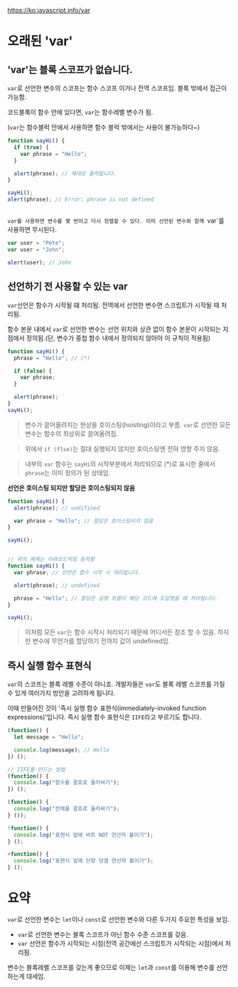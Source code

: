 https://ko.javascript.info/var

# 오래된 'var'

## 'var'는 블록 스코프가 없습니다.
`var`로 선언한 변수의 스코프는 함수 스코프 이거나 전역 스코프임. 블록 밖에서 접근이 가능함.

코드블록이 함수 안에 있다면, `var`는 함수레벨 변수가 됨.

(`var`는 함수블럭 안에서 사용하면 함수 블럭 밖에서는 사용이 불가능하다~)
```javascript
function sayHi() {
  if (true) {
    var phrase = "Hello";
  }

  alert(phrase); // 제대로 출력됩니다.
}

sayHi();
alert(phrase); // Error: phrase is not defined
```

##
`var를 사용하면 변수를 몇 번이고 다시 정렬할 수 있다. 이미 선언된 변수와 함께 `var`를 사용하면 무시된다.
```javascript
var user = "Pete";
var user = "John";

alert(user); // John
```

## 선언하기 전 사용할 수 있는 var
`var`선언은 함수가 시작될 떄 처리됨. 전역에서 선언한 변수면 스크립트가 시작될 때 처리됨.

함수 본문 내에서 `var`로 선언한 변수는 선언 위치와 상관 없이 함수 본문이 시작되는 지점에서 정의됨.(단, 변수가 중첩 함수 내에서 정의되지 않아야 이 규칙이 적용됨)
```javascript
function sayHi() {
  phrase = "Hello"; // (*)

  if (false) {
    var phrase;
  }

  alert(phrase);
}
sayHi();
```
> 변수가 끌어올려지는 현상을 호이스팅(hoisting)이라고 부름. `var`로 선언한 모든 변수는 함수의 최상위로 끌여올려짐.

> 위에서 `if (flse)`는 절대 실행되지 않지만 호이스팅엔 전혀 영향 주지 않음.

> 내부의 `var` 함수는 `sayHi`의 시작부분에서 처리되므로 (*)로 표시한 줄에서 `phrase`는 이미 정의가 된 상태임.

**선언은 호이스팅 되지만 할당은 호이스팅되지 않음**
```javascript
function sayHi() {
  alert(phrase); // undifined

  var phrase = "Hello"; // 할당은 호이스팅되지 않음
}

sayHi();


// 위의 예제는 아래코드처럼 동작함
function sayHi() {
  var phrase; // 선언은 함수 시작 시 처리됩니다.

  alert(phrase); // undefined

  phrase = "Hello"; // 할당은 실행 흐름이 해당 코드에 도달했을 때 처리됩니다.
}

sayHi();
```
> 이처럼 모든 `var`는 함수 시작시 처리되기 때문에 어디서든 참조 할 수 있음. 하지만 변수에 무언가를 할당하기 전까지 값이 undefined임.

## 즉시 실행 함수 표현식
`var`의 스코프는 블록 레벨 수준이 아니죠. 개발자들은 `var`도 블록 레벨 스코프를 가질 수 있게 여러가지 방안을 고려하게 됩니다. 

이때 만들어진 것이 '즉시 실행 함수 표현식(immediately-invoked function expressions)'입니다. 즉시 실행 함수 표현식은 `IIFE`라고 부르기도 합니다.
```javascript
(function() {
  let message = "Hello";

  console.log(message); // Hello
}) ();

// IIFE를 만드는 방법
(function() {
  console.log("함수를 괄호로 둘러싸기");
}) ();

(function() {
  console.log("전체를 괄호로 둘러싸기");
} ());

!function() {
  console.log("표현식 앞에 비트 NOT 연산자 붙이기");
} ();

+function() {
  console.log("표현식 앞에 단항 덧셈 연산자 붙이기");
} ();
```

# 요약
`var`로 선언한 변수는 `let`이나 `const`로 선언한 변수와 다른 두가지 주요한 특성을 보임.
- `var`로 선언한 변수는 블록 스코프가 아닌 함수 수준 스코프를 갖음.
- `var` 선언은 함수가 시작되는 시점(전역 공간에선 스크립트가 시작되는 시점)에서 처리됨.

변수는 블록레벨 스코프를 갖는게 좋으므로 이제는 `let`과 `const`를 이용해 변수를 선언하는게 대세임.
